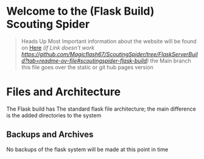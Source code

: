 # Welcome to the (Flask Build) Scouting Spider 

> Heads Up Most Important information about the website will be found on [Here](https://github.com/Magicflash67/ScoutingSpider/tree/FlaskServerBuild?tab=readme-ov-file#scoutingspider-flask-build)
>  *(if Link doesn't work https://github.com/Magicflash67/ScoutingSpider/tree/FlaskServerBuild?tab=readme-ov-file#scoutingspider-flask-build)*
> the Main branch this file goes over the static or git hub pages  version
# Files and Architecture
The Flask build has The standard flask file architecture; the main difference is the added directories to the system 

## Backups and Archives
No backups of the flask system will be made at this point in time 
